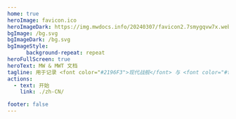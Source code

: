```yaml
---
home: true
heroImage: favicon.ico
heroImageDark: https://img.mwdocs.info/20240307/favicon2.7smygqvw7x.webp
bgImage: /bg.svg
bgImageDark: /bg.svg
bgImageStyle:
      background-repeat: repeat
heroFullScreen: true
heroText: MW & MWT 文档
tagline: 用于记录 <font color="#2196F3">现代战舰</font> 与 <font color="#fb8b05">现代战争：坦克</font> 内容的文档网站 🍂
actions:
  - text: 开始
    link: ./zh-CN/

footer: false
---
```

